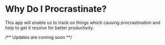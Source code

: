 # Why Do I Procrastinate?

This app will enable us to track on things which causing procrastination and help to get it resolve for better productivity.

/** Updates are coming soon **/
